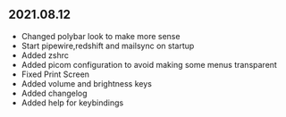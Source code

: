 2021.08.12
----------
- Changed polybar look to make more sense
- Start pipewire,redshift and mailsync on startup
- Added zshrc
- Added picom configuration to avoid making some menus transparent
- Fixed Print Screen
- Added volume and brightness keys
- Added changelog
- Added help for keybindings
